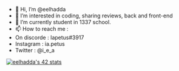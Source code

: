 - 👋 Hi, I’m @eelhadda
- 👀 I’m interested in coding, sharing reviews, back and front-end 
- 🌱 I’m currently student in 1337 school.
- 📫 How to reach me :
- On discorde : Iapetus#3917
- Instagram : ia.petus
- Twitter : @i_e_a 

[![eelhadda's 42 stats](https://badge.mediaplus.ma/binary/eelhadda)](https://github.com/oakoudad/badge42)

<!---
eelhadda/eelhadda is a ✨ special ✨ repository because its `README.md` (this file) appears on your GitHub profile.
You can click the Preview link to take a look at your changes.
--->
